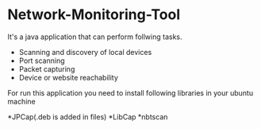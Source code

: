 # Network-Monitoring-Tool
 
  It's a java application that can perform follwing tasks.
  
  * Scanning and discovery of local devices
  * Port scanning
  * Packet capturing
  * Device or website reachability
  
  For run this application you need to install following libraries in your ubuntu machine
  
  *JPCap(.deb is added in files)
  *LibCap
  *nbtscan
